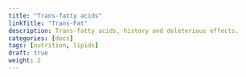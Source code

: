 ```yaml
---
title: "Trans-fatty acids"
linkTitle: "Trans-Fat"
description: Trans-fatty acids, history and deleterious effects.
categories: [docs]
tags: [nutrition, lipids]
draft: true
weight: 2
---
```





